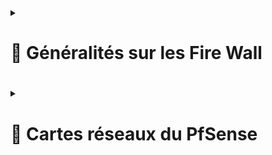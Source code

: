  
<details>
<summary><h1>🎯 Généralités sur les Fire Wall<h1></summary>
</details>

<details>
<summary><h1>🎯 Cartes réseaux du PfSense<h1></summary>
Nous avons 2 cartes réseaux sur ce FireWall PfSense. Une carte WAN, qui sera du côté internet (mais qui sera relié à mon routeur box internet) et une carte LAN qui sera côté intérieur, donc avec un réseau privé.
 
### Carte WAN  : 
### Carte LAN  : 

</details>

